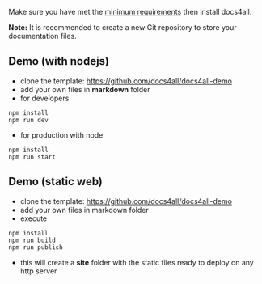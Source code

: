 
Make sure you have met the [minimum requirements](./install/requirements) then install
docs4all:

**Note:** It is recommended to create a new Git repository to store your documentation files.

## Demo (with nodejs)

- clone the template: https://github.com/docs4all/docs4all-demo
- add your own files in **markdown** folder
- for developers

```
npm install
npm run dev
```

- for production with node

```
npm install
npm run start
```

## Demo (static web)

- clone the template: https://github.com/docs4all/docs4all-demo
- add your own files in markdown folder
- execute

```
npm install
npm run build
npm run publish
```

- this will create a **site** folder with the static files ready to deploy on any http server
